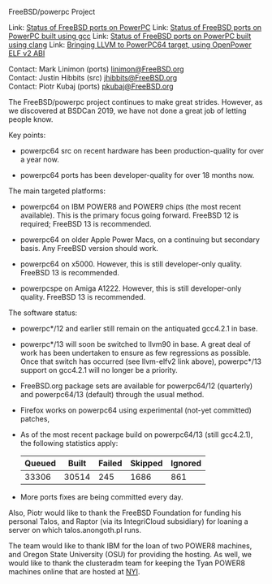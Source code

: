 FreeBSD/powerpc Project

Link:	[Status of FreeBSD ports on PowerPC](https://wiki.freebsd.org/powerpc/ports)
Link:	[Status of FreeBSD ports on PowerPC built using gcc](https://wiki.freebsd.org/powerpc/ports/PortsOnGcc)
Link:	[Status of FreeBSD ports on PowerPC built using clang](https://wiki.freebsd.org/powerpc/ports/PortsOnClang)
Link:	[Bringing LLVM to PowerPC64 target, using OpenPower ELF v2 ABI](https://wiki.freebsd.org/powerpc/llvm-elfv2)

Contact: Mark Linimon (ports) <linimon@FreeBSD.org>  
Contact: Justin Hibbits (src) <jhibbits@FreeBSD.org>  
Contact: Piotr Kubaj (ports) <pkubaj@FreeBSD.org>  

The FreeBSD/powerpc project continues to make great strides.  However,
as we discovered at BSDCan 2019, we have not done a great job of letting
people know.

Key points:

 - powerpc64 src on recent hardware has been production-quality for over
   a year now.

 - powerpc64 ports has been developer-quality for over 18 months now.

The main targeted platforms:

 - powerpc64 on IBM POWER8 and POWER9 chips (the most recent available).
   This is the primary focus going forward.  FreeBSD 12 is required;
   FreeBSD 13 is recommended.

 - powerpc64 on older Apple Power Macs, on a continuing but secondary
   basis.  Any FreeBSD version should work.

 - powerpc64 on x5000. However, this is still developer-only quality.
   FreeBSD 13 is recommended.
   
 - powerpcspe on Amiga A1222. However, this is still developer-only quality.
   FreeBSD 13 is recommended.

The software status:

 - powerpc*/12 and earlier still remain on the antiquated gcc4.2.1 in
   base.

 - powerpc*/13 will soon be switched to llvm90 in base.  A great deal
   of work has been undertaken to ensure as few regressions as possible.
   Once that switch has occurred (see llvm-elfv2 link above), powerpc*/13
   support on gcc4.2.1 will no longer be a priority.

 - FreeBSD.org package sets are available for powerpc64/12 (quarterly)
   and powerpc64/13 (default) through the usual method.
   
 - Firefox works on powerpc64 using experimental (not-yet committed) patches,

 - As of the most recent package build on powerpc64/13 (still gcc4.2.1),
   the following statistics apply:

   | Queued | Built | Failed | Skipped | Ignored |
   |--------|-------|--------|---------|---------|
   | 33306  | 30514 | 245    | 1686    | 861     |

 - More ports fixes are being committed every day.

Also, Piotr would like to thank the FreeBSD Foundation for funding
his personal Talos, and Raptor (via its IntegriCloud subsidiary) for
loaning a server on which talos.anongoth.pl runs.

The team would like to thank IBM for the loan of two POWER8 machines,
and Oregon State University (OSU) for providing the hosting.  As well,
we would like to thank the clusteradm team for keeping the Tyan POWER8
machines online that are hosted at [NYI](https://www.nyi.net).
